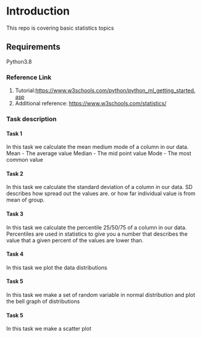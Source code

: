 # Introduction 
This repo is covering basic statistics topics
## Requirements
Python3.8

### Reference Link
1. Tutorial:https://www.w3schools.com/python/python_ml_getting_started.asp
2. Additional reference: https://www.w3schools.com/statistics/

### Task description
#### Task 1
In this task we calculate the mean medium mode of a column in our data. 
Mean - The average value
Median - The mid point value
Mode - The most common value
#### Task 2
In this task we calculate the standard deviation of a column in our data. SD describes how spread out the values are. or how far individual value is from mean of group.
#### Task 3
In this task we calculate the percentile 25/50/75 of a column in our data. Percentiles are used in statistics to give you a number that describes the value that a given percent of the values are lower than.
#### Task 4
In this task we plot the data distributions
#### Task 5
In this task we make a set of random variable in normal distribution and plot the bell graph of distributions
#### Task 5
In this task we make a scatter plot





